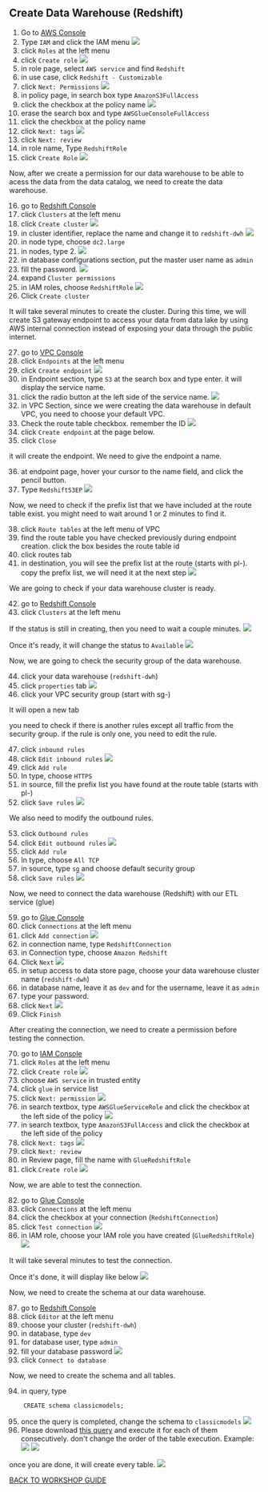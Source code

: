 ## Create Data Warehouse (Redshift)

1. Go to [AWS Console](https://console.aws.amazon.com/console/home?region=us-east-1#)
2. Type `IAM` and click the IAM menu
    ![](../../images/DLAndDWH/DWH/2.png)
3. click `Roles` at the left menu
4. click `Create role`
    ![](../../images/DLAndDWH/DWH/4.png)
5. in role page, select `AWS service` and find `Redshift`
6. in use case, click `Redshift - Customizable`
7. click `Next: Permissions`
    ![](../../images/DLAndDWH/DWH/7.png)
8. in policy page, in search box type `AmazonS3FullAccess`
9. click the checkbox at the policy name
    ![](../../images/DLAndDWH/DWH/9.png)
10. erase the search box and type `AWSGlueConsoleFullAccess`
11. click the checkbox at the policy name
12. click `Next: tags`
    ![](../../images/DLAndDWH/DWH/12.png)
13. click `Next: review`
14. in role name, Type `RedshiftRole`
15. click `Create Role`
    ![](../../images/DLAndDWH/DWH/15.png)

Now, after we create a permission for our data warehouse to be able to acess the data from the data catalog, we need to create the data warehouse.

16. go to [Redshift Console](https://console.aws.amazon.com/redshiftv2/home?region=us-east-1#landing)
17. click `Clusters` at the left menu
18. click `Create cluster`
    ![](../../images/DLAndDWH/DWH/18.png)
19. in cluster identifier, replace the name and change it to `redshift-dwh`
    ![](../../images/DLAndDWH/DWH/19.png)
20. in node type, choose `dc2.large`
21. in nodes, type 2.
    ![](../../images/DLAndDWH/DWH/21.png)
22. in database configurations section, put the master user name as `admin`
23. fill the password.
    ![](../../images/DLAndDWH/DWH/23.png)
24. expand `Cluster permissions`
25. in IAM roles, choose `RedshiftRole`
    ![](../../images/DLAndDWH/DWH/25.png)
26. Click `Create cluster`

It will take several minutes to create the cluster. During this time, we will create S3 gateway endpoint to access your data from data lake by using AWS internal connection instead of exposing your data through the public internet.

27. go to [VPC Console](https://console.aws.amazon.com/vpc/home?region=us-east-1#)
28. click `Endpoints` at the left menu
29. click `Create endpoint`
    ![](../../images/DLAndDWH/DWH/29.png)
30. in Endpoint section, type `S3` at the search box and type enter. it will display the service name.
31. click the radio button at the left side of the service name.
    ![](../../images/DLAndDWH/DWH/31.png)
32. in VPC Section, since we were creating the data warehouse in default VPC, you need to choose your default VPC.
33. Check the route table checkbox. remember the ID
    ![](../../images/DLAndDWH/DWH/33.png)
34. click `Create endpoint` at the page below.
35. click `Close`

it will create the endpoint. We need to give the endpoint a name.

36. at endpoint page, hover your cursor to the name field, and click the pencil button.
37. Type `RedshiftS3EP`
    ![](../../images/DLAndDWH/DWH/37.png)

Now, we need to check if the prefix list that we have included at the route table exist. you might need to wait around 1 or 2 minutes to find it.

38. click `Route tables` at the left menu of VPC
39. find the route table you have checked previously during endpoint creation. click the box besides the route table id
40. click routes tab
41. in destination, you will see the prefix list at the route (starts with pl-). copy the prefix list, we will need it at the next step
    ![](../../images/DLAndDWH/DWH/41.png)

We are going to check if your data warehouse cluster is ready.

42. go to [Redshift Console](https://console.aws.amazon.com/redshiftv2/home?region=us-east-1#landing)
43. click `Clusters` at the left menu

If the status is still in creating, then you need to wait a couple minutes.
    ![](../../images/DLAndDWH/DWH/43.png)

Once it's ready, it will change the status to `Available`
    ![](../../images/DLAndDWH/DWH/43-2.png)

Now, we are going to check the security group of the data warehouse.

44. click your data warehouse (`redshift-dwh`)
45. click `properties` tab
    ![](../../images/DLAndDWH/DWH/45.png)
46. click your VPC security group (start with sg-)

It will open a new tab

you need to check if there is another rules except all traffic from the security group. if the rule is only one, you need to edit the rule.

47. click `inbound rules`
48. click `Edit inbound rules`
    ![](../../images/DLAndDWH/DWH/48.png)
49. click `Add rule`
50. In type, choose `HTTPS`
51. in source, fill the prefix list you have found at the route table (starts with pl-)
52. click `Save rules`
    ![](../../images/DLAndDWH/DWH/52.png)

We also need to modify the outbound rules.

53. click `Outbound rules`
54. click `Edit outbound rules`
    ![](../../images/DLAndDWH/DWH/54.png)
55. click `Add rule`
56. In type, choose `All TCP`
57. in source, type `sg` and choose default security group
58. click `Save rules`
    ![](../../images/DLAndDWH/DWH/58.png)

Now, we need to connect the data warehouse (Redshift) with our ETL service (glue)

59. go to [Glue Console](https://console.aws.amazon.com/glue/home?region=us-east-1)
60. click `Connections` at the left menu
61. click `Add connection`
    ![](../../images/DLAndDWH/DWH/61.png)
62. in connection name, type `RedshiftConnection`
63. in Connection type, choose `Amazon Redshift`
64. Click `Next`
    ![](../../images/DLAndDWH/DWH/64.png)
65. in setup access to data store page, choose your data warehouse cluster name (`redshift-dwh`)
66. in database name, leave it as `dev` and for the username, leave it as `admin`
67. type your password.
68. click `Next`
    ![](../../images/DLAndDWH/DWH/68.png)
69. Click `Finish`

After creating the connection, we need to create a permission before testing the connection.

70. go to [IAM Console](https://console.aws.amazon.com/iam/home?region=us-east-1#/home)
71. click `Roles` at the left menu
72. click `Create role`
    ![](../../images/DLAndDWH/DWH/72.png)
73. choose `AWS service` in trusted entity
74. click `glue` in service list
75. click `Next: permission`
    ![](../../images/DLAndDWH/DWH/75.png)
76. in search textbox, type `AWSGlueServiceRole` and click the checkbox at the left side of the policy
    ![](../../images/DLAndDWH/DWH/76.png)
77. in search textbox, type `AmazonS3FullAccess` and click the checkbox at the left side of the policy
78. click `Next: tags`
    ![](../../images/DLAndDWH/DWH/78.png)
79. click `Next: review`
80. in Review page, fill the name with `GlueRedshiftRole`
81. click `Create role`
    ![](../../images/DLAndDWH/DWH/81.png)

Now, we are able to test the connection.

82. go to [Glue Console](https://console.aws.amazon.com/glue/home?region=us-east-1)
83. click `Connections` at the left menu
84. click the checkbox at your connection (`RedshiftConnection`)
85. click `Test connection`
    ![](../../images/DLAndDWH/DWH/85.png)
86. in IAM role, choose your IAM role you have created (`GlueRedshiftRole`)
    ![](../../images/DLAndDWH/DWH/86.png)

It will take several minutes to test the connection.

Once it's done, it will display like below
    ![](../../images/DLAndDWH/DWH/86-2.png)

Now, we need to create the schema at our data warehouse.

87. go to [Redshift Console](https://console.aws.amazon.com/redshiftv2/home?region=us-east-1#landing)
88. click `Editor` at the left menu
89. choose your cluster (`redshift-dwh`)
90. in database, type `dev`
91. for database user, type `admin`
92. fill your database password
    ![](../../images/DLAndDWH/DWH/92.png)
93. click `Connect to database`

Now, we need to create the schema and all tables.

94. in query, type 
```
    CREATE schema classicmodels;
```
95. once the query is completed, change the schema to `classicmodels`
    ![](../../images/DLAndDWH/DWH/95.png)
96. Please download [this query](../../files/DLAndDWH/DWH/RedshiftDDL.sql) and execute it for each of them consecutively. don't change the order of the table execution.
Example: 
    ![](../../images/DLAndDWH/DWH/96.png)
    ![](../../images/DLAndDWH/DWH/96-2.png)

once you are done, it will create every table.
    ![](../../images/DLAndDWH/DWH/96-3.png)

[BACK TO WORKSHOP GUIDE](../../README.md)